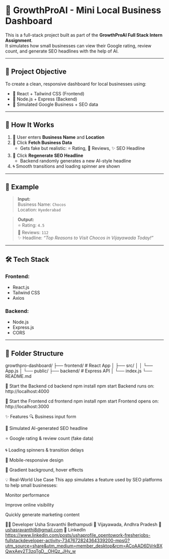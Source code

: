 # 🚀 GrowthProAI - Mini Local Business Dashboard

This is a full-stack project built as part of the **GrowthProAI Full Stack Intern Assignment**.  
It simulates how small businesses can view their Google rating, review count, and generate SEO headlines with the help of AI.

---

## 🎯 Project Objective

To create a clean, responsive dashboard for local businesses using:

- 🔹 React + Tailwind CSS (Frontend)
- 🔹 Node.js + Express (Backend)
- 🔹 Simulated Google Business + SEO data

---

## 🧠 How It Works

1. 📝 User enters **Business Name** and **Location**
2. 📡 Click **Fetch Business Data**
   - Gets fake but realistic: ⭐ Rating, 💬 Reviews, ✨ SEO Headline
3. 🔁 Click **Regenerate SEO Headline**
   - Backend randomly generates a new AI-style headline
4. 🌀 Smooth transitions and loading spinner are shown

---

## 🧪 Example

> **Input:**  
> Business Name: `Chocos`  
> Location: `Hyederabad`

> **Output:**  
> ⭐ Rating: `4.5`  
> 💬 Reviews: `112`  
> ✨ Headline: *“Top Reasons to Visit Chocos in Vijayawada Today!”*

---

## 🛠️ Tech Stack

### Frontend:
- React.js
- Tailwind CSS
- Axios

### Backend:
- Node.js
- Express.js
- CORS

---

## 📁 Folder Structure

growthpro-dashboard/
├── frontend/ # React App
│ ├── src/
│ │ └── App.js
│ └── public/
├── backend/ # Express API
│ └── index.js
└── README.md

🔹 Start the Backend
cd backend
npm install
npm start
Backend runs on: http://localhost:4000

🔹 Start the Frontend
cd frontend
npm install
npm start
Frontend opens on: http://localhost:3000

✨ Features
🔍 Business input form

🧠 Simulated AI-generated SEO headline

⭐ Google rating & review count (fake data)

🌀 Loading spinners & transition delays

📱 Mobile-responsive design

🎨 Gradient background, hover effects

💡 Real-World Use Case
This app simulates a feature used by SEO platforms to help small businesses:

Monitor performance

Improve online visibility

Quickly generate marketing content

👩‍💻 Developer
Usha Sravanthi Bethampudi
📍 Vijayawada, Andhra Pradesh
📧 ushasravanthi8@gmail.com
🔗 LinkedIn https://www.linkedin.com/posts/ushaprofile_opentowork-fresherjobs-fullstackdeveloper-activity-7347672824364339200-mpsG?utm_source=share&utm_medium=member_desktop&rcm=ACoAAD6DVrkBXQwxAey2T3zqTgD__OHQz_JHy_w

